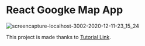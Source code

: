 # React Googke Map App

![screencapture-localhost-3002-2020-12-11-23_15_24](https://user-images.githubusercontent.com/63557021/101960038-cc4cfd00-3c06-11eb-9ed8-3425b8383ccc.png)

This project is made thanks to [Tutorial Link](https://www.youtube.com/watch?v=Alz13kGluL8).
